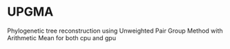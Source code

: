 # UPGMA
Phylogenetic tree reconstruction using Unweighted Pair Group Method with Arithmetic Mean for both cpu and gpu

